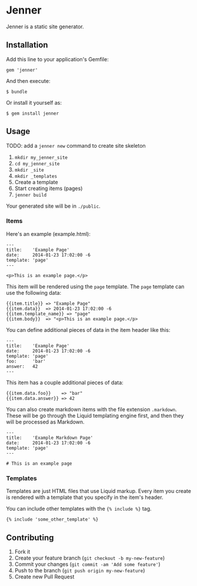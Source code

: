 # Jenner

Jenner is a static site generator.

## Installation

Add this line to your application's Gemfile:

    gem 'jenner'

And then execute:

    $ bundle

Or install it yourself as:

    $ gem install jenner

## Usage

TODO: add a `jenner new` command to create site skeleton

1. `mkdir my_jenner_site`
2. `cd my_jenner_site`
3. `mkdir _site`
4. `mkdir _templates`
5. Create a template
6. Start creating items (pages)
7. `jenner build`

Your generated site will be in `./public`.

### Items

Here's an example (example.html):

    ---
    title:    'Example Page'
    date:     2014-01-23 17:02:00 -6
    template: 'page'
    ---

    <p>This is an example page.</p>

This item will be rendered using the `page` template. The `page`
template can use the following data:

    {{item.title}} => "Example Page"
    {{item.data}}  => 2014-01-23 17:02:00 -6
    {{item.template_name}} => "page"
    {{item.body}}  => "<p>This is an example page.</p>

You can define additional pieces of data in the item header like this:

    ---
    title:    'Example Page'
    date:     2014-01-23 17:02:00 -6
    template: 'page'
    foo:      'bar'
    answer:   42
    ---

This item has a couple additional pieces of data:

    {{item.data.foo}}    => "bar"
    {{item.data.answer}} => 42

You can also create markdown items with the file extension `.markdown`.
These will be go through the Liquid templating engine first, and then
they will be processed as Markdown.

    ---
    title:    'Example Markdown Page'
    date:     2014-01-23 17:02:00 -6
    template: 'page'
    ---

    # This is an example page


### Templates

Templates are just HTML files that use Liquid markup. Every item you
create is rendered with a template that you specify in the item's
header.

You can include other templates with the `{% include %}` tag.

    {% include 'some_other_template' %}


## Contributing

1. Fork it
2. Create your feature branch (`git checkout -b my-new-feature`)
3. Commit your changes (`git commit -am 'Add some feature'`)
4. Push to the branch (`git push origin my-new-feature`)
5. Create new Pull Request
